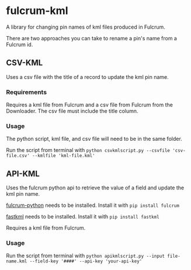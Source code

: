 # fulcrum-kml

A library for changing pin names of kml files produced in Fulcrum. 

There are two approaches you can take to rename a pin's name from a Fulcrum id.  

## CSV-KML

Uses a csv file with the title of a record to update the kml pin name.  

### Requirements

Requires a kml file from Fulcrum and a csv file from Fulcrum from the Downloader.
The csv file must include the title column.  

### Usage

The python script, kml file, and csv file will need to be in the same folder.  

Run the script from terminal with `python csvkmlscript.py --csvfile 'csv-file.csv' --kmlfile 'kml-file.kml'`


## API-KML

Uses the fulcrum python api to retrieve the value of a field and update the kml pin name. 

[fulcrum-python](https://github.com/fulcrumapp/fulcrum-python) needs to be installed.  Install it with `pip install fulcrum`

[fastkml](https://fastkml.readthedocs.io/en/latest/installing.html) needs to be installed. Install it with `pip install fastkml`

Requires a kml file from Fulcrum.  

### Usage

Run the script from terminal with `python apikmlscript.py --input file-name.kml --field-key '####' --api-key 'your-api-key'`

 


